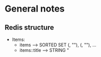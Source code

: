 # General notes

## Redis structure

- Items:
    - items --> SORTED SET (<sort1>, "<id1>"), (<sort2>, "<id2>"), ...
	- items:<id>:title --> STRING "<title>"
	- items:<id>:tags --> SET "<tag1>", "<tag2>", ...
- Tags:
    - tags --> SET "<tag1>", "<tag2>", ...


## ToDos/Ideas

- Add submit functionality to edit cards
- Implement tag coloring
+ Load autocomplete tags from backend
- Implement labels for API keys?
+ Move js to file